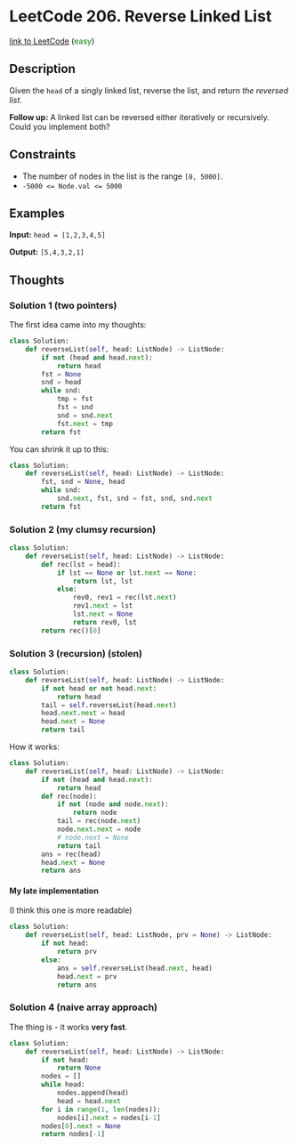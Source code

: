 # LeetCode 206. Reverse Linked List

[link to LeetCode](https://leetcode.com/problems/reverse-linked-list/ ) (<span style="color:green">easy</span>)

## Description
Given the `head` of a singly linked list, reverse the list, and return _the reversed list_.

**Follow up:** A linked list can be reversed either iteratively or recursively. Could you implement both?
## Constraints
-   The number of nodes in the list is the range `[0, 5000]`.
-   `-5000 <= Node.val <= 5000`
## Examples
**Input:** `head = [1,2,3,4,5]`

**Output:** `[5,4,3,2,1]`
## Thoughts

### Solution 1 (two pointers)
The first idea came into my thoughts:
```python
class Solution:
    def reverseList(self, head: ListNode) -> ListNode:
        if not (head and head.next):
            return head
        fst = None
        snd = head
        while snd:
            tmp = fst
            fst = snd
            snd = snd.next
            fst.next = tmp
        return fst
```
You can shrink it up to this:
```python
class Solution:
    def reverseList(self, head: ListNode) -> ListNode:
        fst, snd = None, head
        while snd:
            snd.next, fst, snd = fst, snd, snd.next
        return fst
```

### Solution 2 (my clumsy recursion)
```python
class Solution:
    def reverseList(self, head: ListNode) -> ListNode:
        def rec(lst = head):
            if lst == None or lst.next == None:
                return lst, lst
            else:
                rev0, rev1 = rec(lst.next)
                rev1.next = lst
                lst.next = None
                return rev0, lst
        return rec()[0]
```

### Solution 3 (recursion) (**stolen**)
```python
class Solution:
    def reverseList(self, head: ListNode) -> ListNode:
        if not head or not head.next:
            return head
        tail = self.reverseList(head.next)
        head.next.next = head
        head.next = None
        return tail
```
How it works:
```python
class Solution:
    def reverseList(self, head: ListNode) -> ListNode:
        if not (head and head.next):
            return head
        def rec(node):
            if not (node and node.next):
                return node
            tail = rec(node.next)
            node.next.next = node
			# node.next = None
            return tail
        ans = rec(head)
        head.next = None
        return ans
```

#### My late implementation
(I think this one is more readable)
```python
class Solution:
    def reverseList(self, head: ListNode, prv = None) -> ListNode:
        if not head:
            return prv
        else:
            ans = self.reverseList(head.next, head)
            head.next = prv
            return ans
```

### Solution 4 (naive array approach)
The thing is - it works **very fast**.
```python
class Solution:
    def reverseList(self, head: ListNode) -> ListNode:
        if not head:
            return None
        nodes = []
        while head:
            nodes.append(head)
            head = head.next
        for i in range(1, len(nodes)):
            nodes[i].next = nodes[i-1]
        nodes[0].next = None
        return nodes[-1]
```